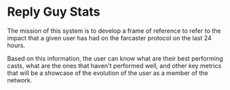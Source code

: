 # Reply Guy Stats

The mission of this system is to develop a frame of reference to refer to the impact that a given user has had on the farcaster protocol on the last 24 hours.

Based on this information, the user can know what are their best performing casts, what are the ones that haven't performed well, and other key metrics that will be a showcase of the evolution of the user as a member of the network.

